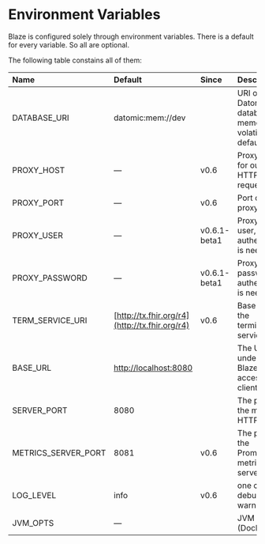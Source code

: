 # Environment Variables

Blaze is configured solely through environment variables. There is a default for every variable. So all are optional.

The following table constains all of them:

| Name | Default | Since | Description |
| :--- | :--- | :--- | :--- |
| DATABASE\_URI | datomic:mem://dev |  | URI of the Datomic database In-memory, volatile by default  |
| PROXY\_HOST | — | v0.6 | Proxy server for outbound HTTP requests |
| PROXY\_PORT | — | v0.6 | Port of the proxy server |
| PROXY\_USER | — | v0.6.1-beta1 | Proxy server user, if authentication is needed.  |
| PROXY\_PASSWORD | — | v0.6.1-beta1 | Proxy server password, if authentication is needed. |
| TERM\_SERVICE\_URI | [http://tx.fhir.org/r4](http://tx.fhir.org/r4) | v0.6 | Base URI of the terminology service |
| BASE\_URL | [http://localhost:8080](http://localhost:8080) |  | The URL under which Blaze is accessible by clients |
| SERVER\_PORT | 8080 |  | The port of the main HTTP server |
| METRICS\_SERVER\_PORT | 8081 | v0.6 | The port of the Prometheus metrics server |
| LOG\_LEVEL | info | v0.6 | one of trace, debug, info, warn or error |
| JVM\_OPTS | — |  | JVM options \(Docker only\) |

